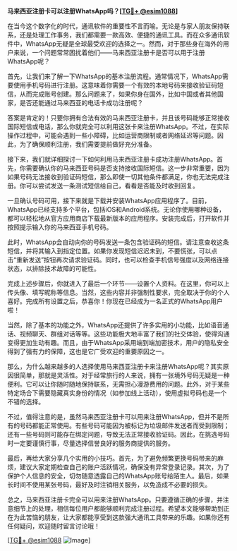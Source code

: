 **马来西亚注册卡可以注册WhatsApp吗？[[TG💪+ @esim1088](https://t.me/s/esim1088)]**

在当今这个数字化的时代，通讯软件的重要性不言而喻。无论是与家人朋友保持联系，还是处理工作事务，我们都需要一款高效、便捷的通讯工具。而在众多通讯软件中，WhatsApp无疑是全球最受欢迎的选择之一。然而，对于那些身在海外的用户来说，一个问题常常困扰着他们——马来西亚注册卡是否可以用于注册WhatsApp呢？

首先，让我们来了解一下WhatsApp的基本注册流程。通常情况下，WhatsApp需要使用手机号码进行注册。这意味着你需要一个有效的本地号码来接收验证码短信，从而完成账号创建。那么问题来了，如果你身在国外，比如中国或者其他国家，是否还能通过马来西亚的电话卡成功注册呢？

答案是肯定的！只要你拥有合法有效的马来西亚注册卡，并且该号码能够正常接收国际短信或电话，那么你就完全可以利用这张卡来注册WhatsApp。不过，在实际操作过程中，可能会遇到一些小障碍，比如运营商限制或者网络延迟等问题。因此，为了确保顺利注册，我们需要提前做好充分准备。

接下来，我们就详细探讨一下如何利用马来西亚注册卡成功注册WhatsApp。首先，你需要确认你的马来西亚号码是否支持接收国际短信。这一步非常重要，因为如果号码无法接收到验证码短信，那么即使一切其他条件都满足，你也无法完成注册。你可以尝试发送一条测试短信给自己，看看是否能及时收到回复。

一旦确认号码可用，接下来就是下载并安装WhatsApp应用程序了。目前，WhatsApp已经支持多个平台，包括iOS和Android系统。无论你使用哪种设备，都可以轻松地从官方应用商店下载最新版本的应用程序。安装完成后，打开软件并按照提示输入你的马来西亚手机号码。

此时，WhatsApp会自动向你的号码发送一条包含验证码的短信。请注意查收这条短信，并将其输入到指定位置。如果你发现短信迟迟未到，不要慌张，可以点击“重新发送”按钮再次请求验证码。同时，也可以检查手机信号强度以及网络连接状态，以排除技术故障的可能性。

完成上述步骤后，你就进入了最后一个环节——设置个人资料。在这里，你可以上传头像、填写昵称等信息。当然，这些内容并非强制性要求，完全取决于你的个人喜好。完成所有设置之后，恭喜你！你现在已经成为一名正式的WhatsApp用户啦！

当然，除了基本的功能之外，WhatsApp还提供了许多实用的小功能，比如语音通话、视频聊天、群组对话等等。这些功能极大地丰富了我们的社交体验，使得沟通变得更加生动有趣。而且，由于WhatsApp采用端到端加密技术，用户的隐私安全得到了强有力的保障，这也是它广受欢迎的重要原因之一。

那么，为什么越来越多的人选择使用马来西亚注册卡来注册WhatsApp呢？其实原因很简单，那就是灵活性。对于经常旅行的人来说，拥有一张境外号码无疑是一种便利。它可以让你随时随地保持联系，无需担心漫游费用的问题。此外，对于某些特定场合下需要隐藏真实身份的情况（如参加线上活动），使用虚拟号码也是一个不错的选择。

不过，值得注意的是，虽然马来西亚注册卡可以用来注册WhatsApp，但并不是所有的号码都能正常使用。有些号码可能因为被标记为垃圾邮件发送者而受到限制；还有一些号码则可能存在绑定问题，导致无法正常接收验证码。因此，在挑选号码时一定要谨慎行事，尽量选择信誉良好的服务商提供的服务。

最后，再给大家分享几个实用的小技巧。首先，为了避免频繁更换号码带来的麻烦，建议大家定期检查自己的账户活跃情况，确保没有异常登录记录。其次，为了保护个人信息的安全，切勿随意透露自己的WhatsApp账号给陌生人。最后，如果长时间不使用某张号码，最好及时注销相关服务，以免造成不必要的损失。

总之，马来西亚注册卡完全可以用来注册WhatsApp。只要遵循正确的步骤，并注意细节上的处理，相信每位用户都能够顺利完成注册过程。希望本文能够帮助到正在为此苦恼的朋友，让大家都能享受到这款强大通讯工具带来的乐趣。如果你还有任何疑问，欢迎随时留言讨论哦！

[[TG💪+ @esim1088](https://t.me/s/esim1088) ![Image](https://i.postimg.cc/4NQfJmqS/Snipaste-2025-05-13-00-14-12.png)]